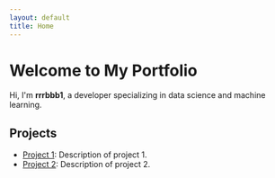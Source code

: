 ```yaml
---
layout: default
title: Home
---
```

# Welcome to My Portfolio
Hi, I'm **rrrbbb1**, a developer specializing in data science and machine learning.

## Projects
- [Project 1](https://github.com/rrrbbb1/project1): Description of project 1.
- [Project 2](https://github.com/rrrbbb1/project2): Description of project 2.